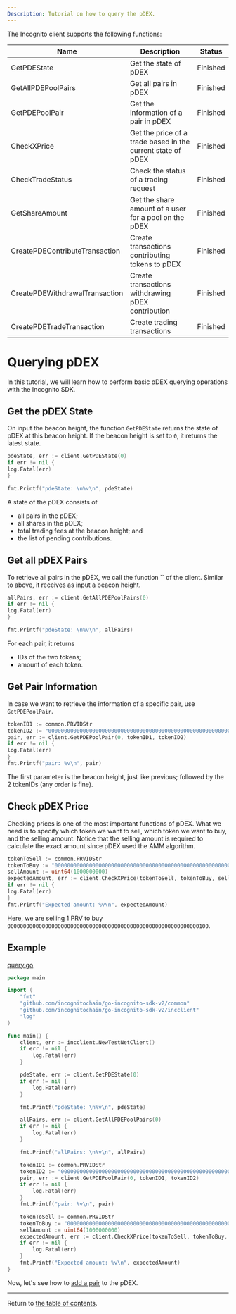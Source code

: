 ```yaml
---
Description: Tutorial on how to query the pDEX.
---
```


The Incognito client supports the following functions:

Name | Description | Status
-------------|-------------|-------------
GetPDEState| Get the state of pDEX | Finished
GetAllPDEPoolPairs | Get all pairs in pDEX | Finished
GetPDEPoolPair | Get the information of a pair in pDEX | Finished
CheckXPrice | Get the price of a trade based in the current state of pDEX| Finished
CheckTradeStatus | Check the status of a trading request | Finished
GetShareAmount | Get the share amount of a user for a pool on the pDEX | Finished
CreatePDEContributeTransaction | Create transactions contributing tokens to pDEX | Finished
CreatePDEWithdrawalTransaction | Create transactions withdrawing pDEX contribution | Finished
CreatePDETradeTransaction | Create trading transactions | Finished

# Querying pDEX

In this tutorial, we will learn how to perform basic pDEX querying operations with the Incognito SDK.

## Get the pDEX State

On input the beacon height, the function `GetPDEState` returns the state of pDEX at this beacon height. If the beacon
height is set to `0`, it returns the latest state.

```go
pdeState, err := client.GetPDEState(0)
if err != nil {
log.Fatal(err)
}

fmt.Printf("pdeState: \n%v\n", pdeState)
```

A state of the pDEX consists of

* all pairs in the pDEX;
* all shares in the pDEX;
* total trading fees at the beacon height; and
* the list of pending contributions.

## Get all pDEX Pairs

To retrieve all pairs in the pDEX, we call the function `` of the client. Similar to above, it receives as input a
beacon height.

```go
allPairs, err := client.GetAllPDEPoolPairs(0)
if err != nil {
log.Fatal(err)
}

fmt.Printf("pdeState: \n%v\n", allPairs)
```

For each pair, it returns

* IDs of the two tokens;
* amount of each token.

## Get Pair Information

In case we want to retrieve the information of a specific pair, use `GetPDEPoolPair`.

```go
tokenID1 := common.PRVIDStr
tokenID2 := "0000000000000000000000000000000000000000000000000000000000000100"
pair, err := client.GetPDEPoolPair(0, tokenID1, tokenID2)
if err != nil {
log.Fatal(err)
}
fmt.Printf("pair: %v\n", pair)
```

The first parameter is the beacon height, just like previous; followed by the 2 tokenIDs (any order is fine).

## Check pDEX Price

Checking prices is one of the most important functions of pDEX. What we need is to specify which token we want to sell,
which token we want to buy, and the selling amount. Notice that the selling amount is required to calculate the exact
amount since pDEX used the AMM algorithm.

```go
tokenToSell := common.PRVIDStr
tokenToBuy := "0000000000000000000000000000000000000000000000000000000000000100"
sellAmount := uint64(1000000000)
expectedAmount, err := client.CheckXPrice(tokenToSell, tokenToBuy, sellAmount)
if err != nil {
log.Fatal(err)
}
fmt.Printf("Expected amount: %v\n", expectedAmount)
```

Here, we are selling 1 PRV to buy `0000000000000000000000000000000000000000000000000000000000000100`.

## Example

[query.go](../../code/pdex/query/query.go)

```go
package main

import (
	"fmt"
	"github.com/incognitochain/go-incognito-sdk-v2/common"
	"github.com/incognitochain/go-incognito-sdk-v2/incclient"
	"log"
)

func main() {
	client, err := incclient.NewTestNetClient()
	if err != nil {
		log.Fatal(err)
	}

	pdeState, err := client.GetPDEState(0)
	if err != nil {
		log.Fatal(err)
	}

	fmt.Printf("pdeState: \n%v\n", pdeState)

	allPairs, err := client.GetAllPDEPoolPairs(0)
	if err != nil {
		log.Fatal(err)
	}

	fmt.Printf("allPairs: \n%v\n", allPairs)

	tokenID1 := common.PRVIDStr
	tokenID2 := "0000000000000000000000000000000000000000000000000000000000000100"
	pair, err := client.GetPDEPoolPair(0, tokenID1, tokenID2)
	if err != nil {
		log.Fatal(err)
	}
	fmt.Printf("pair: %v\n", pair)

	tokenToSell := common.PRVIDStr
	tokenToBuy := "0000000000000000000000000000000000000000000000000000000000000100"
	sellAmount := uint64(1000000000)
	expectedAmount, err := client.CheckXPrice(tokenToSell, tokenToBuy, sellAmount)
	if err != nil {
		log.Fatal(err)
	}
	fmt.Printf("Expected amount: %v\n", expectedAmount)
}
```

Now, let's see how to [add a pair](../pdex/contribute.md) to the pDEX.

---
Return to [the table of contents](../../../README.md).
